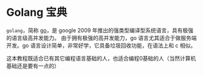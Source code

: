 Golang 宝典
===========

`golang`，简称 [go](https://zh.wikipedia.org/wiki/Go)，是 google 2009 年推出的强类型编译型系统语言，具有极强的语言级高并发能力。
由于拥有极强的高并发能力，go 语言尤其适合于做服务端开发。go 语言设计简单，非常好学，它具备垃圾回收功能，在语法上和 c 相似。

这本教程既适合已有其它编程语言基础的人，也适合编程0基础的人（当然计算机基础还是要有一点的）

[//]: #(@doc_of_book:begin)
[//]: #(@doc_of_book:end)
